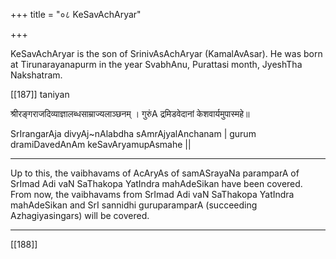 +++
title = "०८ KeSavAchAryar"

+++

KeSavAchAryar is the son of SrinivAsAchAryar (KamalAvAsar). He was born at Tirunarayanapurm in the year SvabhAnu, Purattasi month, JyeshTha Nakshatram.

[[187]] taniyan

श्रीरङ्गराजदिव्याज्ञालब्धसाम्राज्यलाञ्छनम् ।
गुरुंA द्रमिडवेदानां केशवार्यमुपास्महे॥

SrIrangarAja divyAj~nAlabdha sAmrAjyalAnchanam | gurum dramiDavedAnAm keSavAryamupAsmahe ||

**** 


Up to this, the vaibhavams of AcAryAs of samASrayaNa paramparA of SrImad Adi vaN SaThakopa YatIndra mahAdeSikan have been covered. From now, the vaibhavams from SrImad Adi vaN SaThakopa YatIndra mahAdeSikan and SrI sannidhi guruparamparA (succeeding Azhagiyasingars) will be covered.

**** 

[[188]]